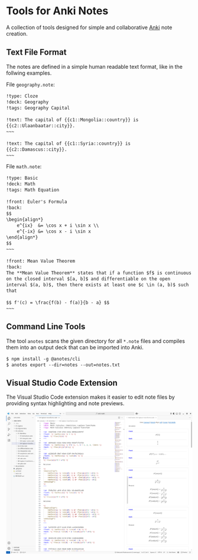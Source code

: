 # Tools for Anki Notes

A collection of tools designed for simple and collaborative [Anki](https://apps.ankiweb.net/) note creation.

## Text File Format

The notes are defined in a simple human readable text format, like in the follwing examples.

File `geography.note`:

```
!type: Cloze
!deck: Geography
!tags: Geography Capital

!text: The capital of {{c1::Mongolia::country}} is {{c2::Ulaanbaatar::city}}.
~~~

!text: The capital of {{c1::Syria::country}} is {{c2::Damascus::city}}.
~~~
```

File `math.note`:

```
!type: Basic
!deck: Math
!tags: Math Equation

!front: Euler's Formula
!back:
$$
\begin{align*}
    e^{ix}  &= \cos x + i \sin x \\
    e^{-ix} &= \cos x - i \sin x
\end{align*}
$$
~~~

!front: Mean Value Theorem
!back:
The **Mean Value Theorem** states that if a function $f$ is continuous on the closed interval $[a, b]$ and differentiable on the open interval $(a, b)$, then there exists at least one $c \in (a, b)$ such that

$$ f'(c) = \frac{f(b) - f(a)}{b - a} $$
~~~
```

## Command Line Tools

The tool `anotes` scans the given directory for all `*.note` files and compiles them into an output deck that can be
imported into Anki.

```shell
$ npm install -g @anotes/cli
$ anotes export --dir=notes --out=notes.txt
```

## Visual Studio Code Extension

The Visual Studio Code extension makes it easier to edit note files by providing syntax highlighting and note previews.

![VSCode Screenshot](docs/vscode-screenshot.png)
